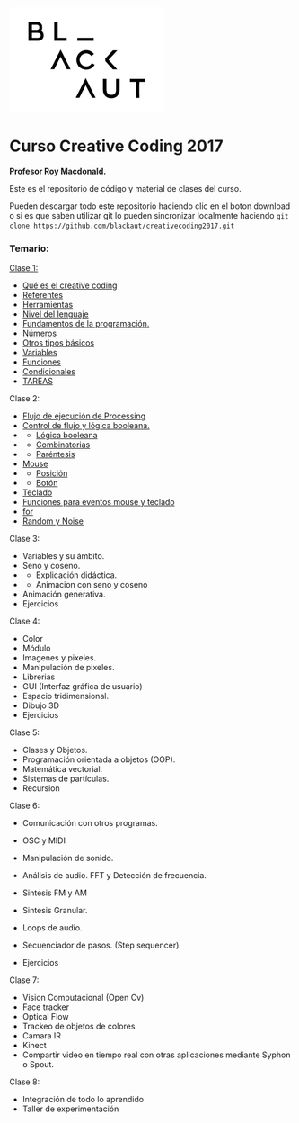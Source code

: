 ![image](logo_blackaut.png)
# Curso Creative Coding 2017
**Profesor Roy Macdonald.**


Este es el repositorio de código y material de clases del curso.

Pueden descargar todo este repositorio haciendo clic en el boton download o si es que saben utilizar git lo pueden sincronizar localmente haciendo `git clone https://github.com/blackaut/creativecoding2017.git`

### Temario:

[Clase 1:](clase1/creative_coding_clase1.md)

* [Qué es el creative coding](clase1/creative_coding_clase1.md#qué-es-el-creative-coding)
* [Referentes](clase1/creative_coding_clase1.md#referentes)
* [Herramientas](clase1/creative_coding_clase1.md#herramientas)
* [Nivel del lenguaje](clase1/creative_coding_clase1.md#nivel-del-lenguaje)
* [Fundamentos de la programación.](clase1/creative_coding_clase1.md#fundamentos-de-la-programación)
* [Números](clase1/creative_coding_clase1.md#números)
* [Otros tipos básicos](clase1/creative_coding_clase1.md#otros-tipos-básicos)
* [Variables](clase1/creative_coding_clase1.md#variables)
* [Funciones](clase1/creative_coding_clase1.md#funciones)
* [Condicionales](clase1/creative_coding_clase1.md#condicionales)
* [TAREAS](clase1/creative_coding_clase1.md#tareas)

Clase 2:

* [Flujo de ejecución de Processing](clase2/creative_coding_clase2.md#Flujo_de_ejecución_de_Processing)
* [Control de flujo y lógica booleana.](clase2/creative_coding_clase2.md#Control_de_flujo_y_lógica_booleana.)
* * [Lógica booleana](clase2/creative_coding_clase2.md#Lógica_booleana)
* * [Combinatorias](clase2/creative_coding_clase2.md#Combinatorias)
* * [Paréntesis](clase2/creative_coding_clase2.md#Paréntesis)
* [Mouse](clase2/creative_coding_clase2.md#Mouse)
* * [Posición](clase2/creative_coding_clase2.md#Posición)
* * [Botón](clase2/creative_coding_clase2.md#Botón)
* [Teclado](clase2/creative_coding_clase2.md#Teclado)
* [Funciones para eventos mouse y teclado](clase2/creative_coding_clase2.md#Funciones_para_eventos_mouse_y_teclado)
* [for](clase2/creative_coding_clase2.md#for)
* [Random y Noise](clase2/creative_coding_clase2.md#Random_y_Noise)

Clase 3:

* Variables y su ámbito. 
* Seno y coseno. 
* * Explicación didáctica.
* * Animacion con seno y coseno
* Animación generativa.
* Ejercicios
				
Clase 4:

* Color
* Módulo
* Imagenes y pixeles.
* Manipulación de pixeles.		
* Librerias				
* GUI (Interfaz gráfica de usuario) 
* Espacio tridimensional.
* Dibujo 3D
* Ejercicios
	
Clase 5:

* Clases y Objetos.
* Programación orientada a objetos (OOP).
* Matemática vectorial.
* Sistemas de partículas.
* Recursion
	
Clase 6:

* Comunicación con otros programas.
* OSC y MIDI
* Manipulación de sonido.
* Análisis de audio. FFT y Detección de frecuencia.
* Sintesis FM y AM
* Sintesis Granular.
* Loops de audio.
* Secuenciador de pasos. (Step sequencer)

* Ejercicios
		
Clase 7: 

* Vision Computacional (Open Cv)
* Face tracker
* Optical Flow
* Trackeo de objetos de colores
* Camara IR
* Kinect
* Compartir video en tiempo real con otras aplicaciones mediante Syphon o Spout.

Clase 8:

* Integración de todo lo aprendido
* Taller de experimentación